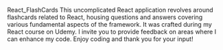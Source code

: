 React_FlashCards
This uncomplicated React application revolves around flashcards related to React, housing questions and answers covering various fundamental aspects of the framework. It was crafted during my React course on Udemy. I invite you to provide feedback on areas where I can enhance my code. Enjoy coding and thank you for your input!







